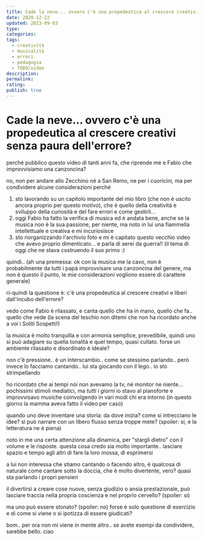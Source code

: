 ```yaml
---
title: Cade la neve... ovvero c'è una propedeutica al crescere creativi senza paura dell'errore?
date: 2020-12-22
updated: 2023-09-03
type: 
categories:
tags:
  - creatività
  - musicalità
  - errori
  - pedagogia
  - TODO/video
description: 
permalink: 
rating: 
publish: true
---
```

# Cade la neve... ovvero c'è una propedeutica al crescere creativi senza paura dell'errore?

perché pubblico questo video di tanti anni fa, che riprende me e Fabio che improvvisiamo una canzoncina?

no, non per andare allo Zecchino né a San Remo, ne per i  cuoricini, ma per condividere alcune considerazioni perché 

1) sto lavorando su un capitolo importante del mio libro (che non è uscito ancora proprio per questo motivo), che è quello della creatività e sviluppo della curiosità e del fare errori e come gestirli... 
2) oggi Fabio ha fatto la verifica di musica ed è andata bene, anche se la musica non è la sua passione, per niente, ma noto in lui una fiammella intellettuale e creativa e mi incuriosisce
3) sto riorganizzando l'archivio foto e mi è capitato questo vecchio video che avevo proprio dimenticato... e parla di aerei da guerra!! (il tema di oggi che ne stava costruendo il suo primo :)

quindi.. 
(ah una premessa: ok con la musica me la cavo, non è probabilmente da tutti i papà improvvisare una canzoncina del genere, ma non è questo il punto, le mie considerazioni vogliono essere di carattere generale)

ri-quindi la questione è: c'è una propedeutica al crescere creativi e liberi dall'incubo dell'errore?

vedo come Fabio è rilassato, e canta quello che ha in mano, quello che fa.. quello che vede (la scena del teschio non ditemi che non ha ricordato anche a voi i Soliti Sospetti!) 

la musica è molto tranquilla e con armonia semplice, prevedibile, quindi uno si può adagiare su quella tonalità e quel tempo, quasi cullato. forse un ambiente rilassato e disordinato è ideale?

non c'è pressione.. è un interscambio.. come se stessimo parlando.. però invece lo facciamo cantando.. lui sta giocando con il lego.. io sto strimpellando

ho ricordato che ai tempi noi non avevamo la tv, né monitor ne niente... pochissimi stimoli mediatici, ma _tutti i giorni_ io stavo al pianoforte e improvvisavo musiche coinvolgendo in vari modi chi era intorno (in questo giorno la mamma aveva fatto il video per caso)

quando uno deve inventare una storia: da dove inizia? come si intrecciano le idee? si può narrare con un libero flusso senza troppe mete? (spoiler: si, e la letteratura ne è piena)

noto in me una certa attenzione alla dinamica, per "stargli dietro" con il volume e le risposte. questa cosa credo sia molto importante.. lasciare spazio e tempo agli altri di fare la loro mossa, di esprimersi

a lui non interessa che stiamo cantando o facendo altro, è qualcosa di naturale come cantare sotto la doccia, che è molto divertente, vero? quasi sta parlando i propri pensieri

il divertirsi a creare cose nuove, senza giudizio o ansia prestazionale, può lasciare traccia nella propria coscienza e nel proprio cervello? (spoiler: si)

ma uno può essere stonato? (spoiler: no)
forse è solo questione di esercizio e di come si viene o si ipotizza di essere giudicati?

bom.. per ora non mi viene in mente altro.. se avete esempi da condividere, sarebbe bello. ciao
